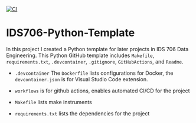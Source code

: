 [![CI](https://github.com/Jason-Guo1999/IDS706-Python-Template/actions/workflows/main.yml/badge.svg)](https://github.com/Jason-Guo1999/IDS706-Python-Template/actions/workflows/main.yml)
# IDS706-Python-Template
In this project I created a Python template for later projects in IDS 706 Data Engineering. 
This Python GitHub template includes `Makefile`, `requirements.txt`, `.devcontainer`, `.gitignore`, `GitHubActions`, and `Readme`.

- ``.devcontainer`` The `Dockerfile` lists configurations for Docker, the `devcontainer.json` is for Visual Studio Code extension.

- ``workflows`` is for github actions, enables automated CI/CD for the project

- ``Makefile`` lists make instruments

- ``requirements.txt`` lists the dependencies for the project
